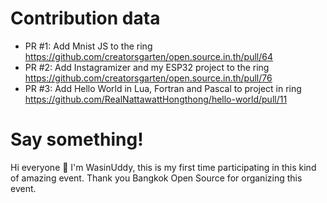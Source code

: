 # Contribution data

- PR #1: Add Mnist JS to the ring https://github.com/creatorsgarten/open.source.in.th/pull/64
- PR #2: Add Instagramizer and my ESP32 project to the ring https://github.com/creatorsgarten/open.source.in.th/pull/76
- PR #3: Add Hello World in Lua, Fortran and Pascal to project in ring https://github.com/RealNattawattHongthong/hello-world/pull/11

# Say something!
Hi everyone 👋 I'm WasinUddy, this is my first time participating in this kind of amazing event. Thank you Bangkok Open Source for organizing this event.
